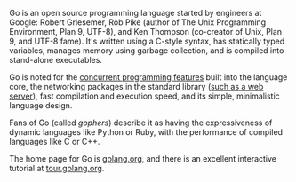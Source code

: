 Go is an open source programming language started by engineers at Google: Robert Griesemer, Rob Pike (author of The Unix Programming Environment, Plan 9, UTF-8), and Ken Thompson (co-creator of Unix, Plan 9, and UTF-8 fame).  It's written using a C-style syntax, has statically typed variables, manages memory using garbage collection, and is compiled into stand-alone executables.

Go is noted for the [concurrent programming features](https://golang.org/doc/effective_go.html#concurrency) built into the language core, the networking packages in the standard library ([such as a web server](https://golang.org/pkg/net/http/)), fast compilation and execution speed, and its simple, minimalistic language design.

Fans of Go (called *gophers*) describe it as having the expressiveness of dynamic languages like Python or Ruby, with the performance of compiled languages like C or C++.

The home page for Go is [golang.org](https://golang.org/), and there is an excellent interactive tutorial at [tour.golang.org](https://tour.golang.org/).
